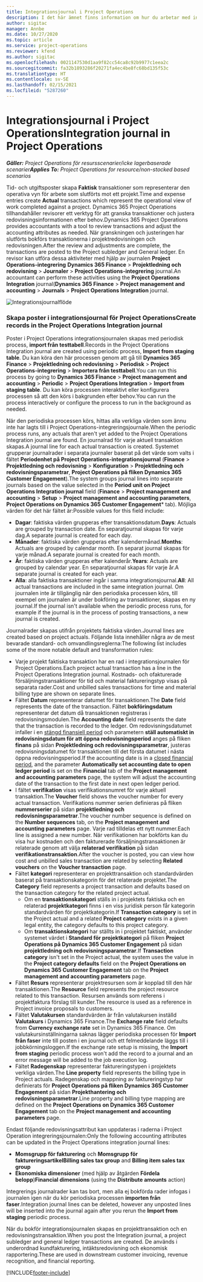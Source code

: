 ```yaml
---
title: Integrationsjournal i Project Operations
description: I det här ämnet finns information om hur du arbetar med integrations journalen i Project Operations.
author: sigitac
manager: Annbe
ms.date: 10/27/2020
ms.topic: article
ms.service: project-operations
ms.reviewer: kfend
ms.author: sigitac
ms.openlocfilehash: 0021147530d1aa9f82cc54ca8c92b9977c1eea2c
ms.sourcegitcommit: fa32b1893286f20271fa4ec4be8fc68bd135f53c
ms.translationtype: HT
ms.contentlocale: sv-SE
ms.lasthandoff: 02/15/2021
ms.locfileid: "5287260"
---
```

# <a name="integration-journal-in-project-operations"></a><span data-ttu-id="8e1c8-103">Integrationsjournal i Project Operations</span><span class="sxs-lookup"><span data-stu-id="8e1c8-103">Integration journal in Project Operations</span></span>

<span data-ttu-id="8e1c8-104">_**Gäller:** Project Operations för resursscenarier/icke lagerbaserade scenarier_</span><span class="sxs-lookup"><span data-stu-id="8e1c8-104">_**Applies To:** Project Operations for resource/non-stocked based scenarios_</span></span>

<span data-ttu-id="8e1c8-105">Tid- och utgiftsposter skapa **Faktisk** transaktioner som representerar den operativa vyn för arbete som slutförts mot ett projekt.</span><span class="sxs-lookup"><span data-stu-id="8e1c8-105">Time and expense entries create **Actual** transactions which represent the operational view of work completed against a project.</span></span> <span data-ttu-id="8e1c8-106">Dynamics 365 Project Operations tillhandahåller revisorer ett verktyg för att granska transaktioner och justera redovisningsinformationen efter behov.</span><span class="sxs-lookup"><span data-stu-id="8e1c8-106">Dynamics 365 Project Operations provides accountants with a tool to review transactions and adjust the accounting attributes as needed.</span></span> <span data-ttu-id="8e1c8-107">När granskningen och justeringen har slutförts bokförs transaktionerna i projektredovisningen och redovisningen.</span><span class="sxs-lookup"><span data-stu-id="8e1c8-107">After the review and adjustments are complete, the transactions are posted to the Project subledger and General ledger.</span></span> <span data-ttu-id="8e1c8-108">En revisor kan utföra dessa aktiviteter med hjälp av journalen **Project Operations-integrering** **Dynamics 365 Finance** > **Projektledning och redovisning** > **Journaler** > **Project Operations-integrering** journal.</span><span class="sxs-lookup"><span data-stu-id="8e1c8-108">An accountant can perform these activities using the **Project Operations Integration** journal(**Dynamics 365 Finance** > **Project management and accounting** > **Journals** > **Project Operations Integration** journal.</span></span>

![Integrationsjournalflöde](./media/IntegrationJournal.png)

### <a name="create-records-in-the-project-operations-integration-journal"></a><span data-ttu-id="8e1c8-110">Skapa poster i integrationsjournal för Project Operations</span><span class="sxs-lookup"><span data-stu-id="8e1c8-110">Create records in the Project Operations Integration journal</span></span>

<span data-ttu-id="8e1c8-111">Poster i Project Operations integrationsjournalen skapas med periodisk process, **import från testtabell**.</span><span class="sxs-lookup"><span data-stu-id="8e1c8-111">Records in the Project Operations Integration journal are created using periodic process, **Import from staging table**.</span></span> <span data-ttu-id="8e1c8-112">Du kan köra den här processen genom att gå till **Dynamics 365 Finance** > **Projektledning och redovisning** > **Periodisk** > **Project Operations-integrering** > **Importera från testtabell**.</span><span class="sxs-lookup"><span data-stu-id="8e1c8-112">You can run this process by going to **Dynamics 365 Finance** > **Project management and accounting** > **Periodic** > **Project Operations Integration** > **Import from staging table**.</span></span> <span data-ttu-id="8e1c8-113">Du kan köra processen interaktivt eller konfigurera processen så att den körs i bakgrunden efter behov.</span><span class="sxs-lookup"><span data-stu-id="8e1c8-113">You can run the process interactively or configure the process to run in the background as needed.</span></span>

<span data-ttu-id="8e1c8-114">När den periodiska processen körs, hittas alla verkliga värden som ännu inte har lagts till i Project Operations-integreringsjournale.</span><span class="sxs-lookup"><span data-stu-id="8e1c8-114">When the periodic process runs, any actuals that aren't yet added to the Project Operations Integration journal are found.</span></span> <span data-ttu-id="8e1c8-115">En journalrad för varje aktuell transaktion skapas.</span><span class="sxs-lookup"><span data-stu-id="8e1c8-115">A journal line for each actual transaction is created.</span></span>
<span data-ttu-id="8e1c8-116">Systemet grupperar journalrader i separata journaler baserat på det värde som valts i fältet **Periodenhet på Project Operations-integrationsjournal** (**Finance** > **Projektledning och redovisning** > **Konfiguration** > **Projektledning och redovisningsparametrar**, **Project Operations på fliken Dynamics 365 Customer Engagement**).</span><span class="sxs-lookup"><span data-stu-id="8e1c8-116">The system groups journal lines into separate journals based on the value selected in the **Period unit on Project Operations Integration journal** field (**Finance** > **Project management and accounting** > **Setup** > **Project management and accounting parameters**, **Project Operations on Dynamics 365 Customer Engagement**\* tab).</span></span> <span data-ttu-id="8e1c8-117">Möjliga värden för det här fältet är:</span><span class="sxs-lookup"><span data-stu-id="8e1c8-117">Possible values for this field include:</span></span>

  - <span data-ttu-id="8e1c8-118">**Dagar**: faktiska värden grupperas efter transaktionsdatum.</span><span class="sxs-lookup"><span data-stu-id="8e1c8-118">**Days**: Actuals are grouped by transaction date.</span></span> <span data-ttu-id="8e1c8-119">En separatjournal skapas för varje dag.</span><span class="sxs-lookup"><span data-stu-id="8e1c8-119">A separate journal is created for each day.</span></span>
  - <span data-ttu-id="8e1c8-120">**Månader**: faktiska värden grupperas efter kalendermånad.</span><span class="sxs-lookup"><span data-stu-id="8e1c8-120">**Months**: Actuals are grouped by calendar month.</span></span> <span data-ttu-id="8e1c8-121">En separat journal skapas för varje månad.</span><span class="sxs-lookup"><span data-stu-id="8e1c8-121">A separate journal is created for each month.</span></span>
  - <span data-ttu-id="8e1c8-122">**År**: faktiska värden grupperas efter kalenderår.</span><span class="sxs-lookup"><span data-stu-id="8e1c8-122">**Years**: Actuals are grouped by calendar year.</span></span> <span data-ttu-id="8e1c8-123">En separatjournal skapas för varje år.</span><span class="sxs-lookup"><span data-stu-id="8e1c8-123">A separate journal is created for each year.</span></span>
  - <span data-ttu-id="8e1c8-124">**Alla**: alla faktiska transaktioner ingår i samma integrationsjournal.</span><span class="sxs-lookup"><span data-stu-id="8e1c8-124">**All**: All actual transactions are included in the same integration journal.</span></span> <span data-ttu-id="8e1c8-125">Om journalen inte är tillgänglig när den periodiska processen körs, till exempel om journalen är under bokföring av transaktioner, skapas en ny journal.</span><span class="sxs-lookup"><span data-stu-id="8e1c8-125">If the journal isn't available when the periodic process runs, for example if the journal is in the process of posting transactions, a new journal is created.</span></span>

<span data-ttu-id="8e1c8-126">Journalrader skapas utifrån projektets faktiska värden.</span><span class="sxs-lookup"><span data-stu-id="8e1c8-126">Journal lines are created based on project actuals.</span></span> <span data-ttu-id="8e1c8-127">Följande lista innehåller några av de mest bevarade standard- och omvandlingsreglerna:</span><span class="sxs-lookup"><span data-stu-id="8e1c8-127">The following list includes some of the more notable default and transformation rules:</span></span>

  - <span data-ttu-id="8e1c8-128">Varje projekt faktiska transaktion har en rad i integrationsjournalen för Project Operations.</span><span class="sxs-lookup"><span data-stu-id="8e1c8-128">Each project actual transaction has a line in the Project Operations Integration journal.</span></span> <span data-ttu-id="8e1c8-129">Kostnads- och ofakturerade försäljningstransaktioner för tid och material faktureringstyp visas på separata rader.</span><span class="sxs-lookup"><span data-stu-id="8e1c8-129">Cost and unbilled sales transactions for time and material billing type are shown on separate lines.</span></span>
  - <span data-ttu-id="8e1c8-130">Fältet **Datum** representerar datumet för transaktionen.</span><span class="sxs-lookup"><span data-stu-id="8e1c8-130">The **Date** field represents the date of the transaction.</span></span> <span data-ttu-id="8e1c8-131">Fältet **bokföringsdatum** representerar det datum då transaktionen registreras i redovisningsmodulen.</span><span class="sxs-lookup"><span data-stu-id="8e1c8-131">The **Accounting date** field represents the date that the transaction is recorded to the ledger.</span></span> <span data-ttu-id="8e1c8-132">Om redovisningsdatumet infaller i en [stängd finansiell period](https://docs.microsoft.com/dynamics365/finance/general-ledger/close-general-ledger-at-period-end) och parametern **ställ automatiskt in redovisningsdatum för att öppna redovisningsperiod** anges på fliken **finans** på sidan **Projektledning och redovisningsparametrar**, justeras redovisningsdatumet för transaktionen till det första datumet i nästa öppna redovisningsperiod.</span><span class="sxs-lookup"><span data-stu-id="8e1c8-132">If the accounting date is in a [closed financial period](https://docs.microsoft.com/dynamics365/finance/general-ledger/close-general-ledger-at-period-end), and the parameter **Automatically set accounting date to open ledger period** is set on the **Financial** tab of the **Project management and accounting parameters** page, the system will adjust the accounting date of the transaction to the first date in next open ledger period.</span></span>
  - <span data-ttu-id="8e1c8-133">I fältet **verifikation** visas verifikationsnumret för varje aktuell transaktion.</span><span class="sxs-lookup"><span data-stu-id="8e1c8-133">The **Voucher** field shows the voucher number for every actual transaction.</span></span> <span data-ttu-id="8e1c8-134">Verifikations nummer serien definieras på fliken **nummerserier** på sidan **projektledning och redovisningsparametrar**.</span><span class="sxs-lookup"><span data-stu-id="8e1c8-134">The voucher number sequence is defined on the **Number sequences** tab, on the **Project management and accounting parameters** page.</span></span> <span data-ttu-id="8e1c8-135">Varje rad tilldelas ett nytt nummer.</span><span class="sxs-lookup"><span data-stu-id="8e1c8-135">Each line is assigned a new number.</span></span> <span data-ttu-id="8e1c8-136">När verifikationen har bokförts kan du visa hur kostnaden och den fakturerade försäljningstransaktionen är relaterade genom att välja **relaterad verifikation** på sidan **verifikationstransaktion**.</span><span class="sxs-lookup"><span data-stu-id="8e1c8-136">After the voucher is posted, you can view how cost and unbilled sales transaction are related by selecting **Related vouchers** on the **Voucher transaction** page.</span></span>
  - <span data-ttu-id="8e1c8-137">Fältet **kategori** representerar en projekttransaktion och standardvärden baserat på transaktionskategorin för det relaterade projektet.</span><span class="sxs-lookup"><span data-stu-id="8e1c8-137">The **Category** field represents a project transaction and defaults based on the transaction category for the related project actual.</span></span>
    - <span data-ttu-id="8e1c8-138">Om en **transaktionskategori** ställs in i projektets faktiska och en relaterad **projektkategori** finns i en viss juridisk person får kategorin standardvärden för projektkategorin.</span><span class="sxs-lookup"><span data-stu-id="8e1c8-138">If **Transaction category** is set in the Project actual and a related **Project category** exists in a given legal entity, the category defaults to this project category.</span></span>
    - <span data-ttu-id="8e1c8-139">Om **transaktionskategori** har ställts in i projektet faktiskt, använder systemet värdet i **Standard för projektkategori** på fliken **Project Operations på Dynamics 365 Customer Engagement** på sidan **projektledning och redovisningsparametrar**.</span><span class="sxs-lookup"><span data-stu-id="8e1c8-139">If **Transaction category** isn't set in the Project actual, the system uses the value in the **Project category defaults** field on the **Project Operations on Dynamics 365 Customer Engagement** tab on the **Project management and accounting parameters** page.</span></span>
  - <span data-ttu-id="8e1c8-140">Fältet **Resurs** representerar projektresursen som är kopplad till den här transaktionen.</span><span class="sxs-lookup"><span data-stu-id="8e1c8-140">The **Resource** field represents the project resource related to this transaction.</span></span> <span data-ttu-id="8e1c8-141">Resursen används som referens i projektfaktura förslag till kunder.</span><span class="sxs-lookup"><span data-stu-id="8e1c8-141">The resource is used as a reference in Project invoice proposals to customers.</span></span>
  - <span data-ttu-id="8e1c8-142">Fältet **Valutakursen** standardvärden är från valutakursen inställd **Valutakurs** i Dynamics 365 Finance.</span><span class="sxs-lookup"><span data-stu-id="8e1c8-142">The **Exchange rate** field defaults from **Currency exchange rate** set in Dynamics 365 Finance.</span></span> <span data-ttu-id="8e1c8-143">Om valutakursinställningarna saknas lägger periodiska processen för **Import från faser** inte till posten i en journal och ett felmeddelande läggs till i jobbkörningsloggen.</span><span class="sxs-lookup"><span data-stu-id="8e1c8-143">If the exchange rate setup is missing, the **Import from staging** periodic process won't add the record to a journal and an error message will be added to the job execution log.</span></span>
  - <span data-ttu-id="8e1c8-144">Fältet **Radegenskap** representerar faktureringstypen i projektets verkliga värden.</span><span class="sxs-lookup"><span data-stu-id="8e1c8-144">The **Line property** field represents the billing type in Project actuals.</span></span> <span data-ttu-id="8e1c8-145">Radegenskap och mappning av faktureringstyp har definierats för **Project Operations på fliken Dynamics 365 Customer Engagement** på sidan **Projekthantering och redovisningsparametrar**.</span><span class="sxs-lookup"><span data-stu-id="8e1c8-145">Line property and billing type mapping are defined on the **Project Operations on Dynamics 365 Customer Engagement** tab on the **Project management and accounting parameters** page.</span></span>

<span data-ttu-id="8e1c8-146">Endast följande redovisningsattribut kan uppdateras i raderna i Project Operation integreringsjournalen:</span><span class="sxs-lookup"><span data-stu-id="8e1c8-146">Only the following accounting attributes can be updated in the Project Operations integration journal lines:</span></span>

- <span data-ttu-id="8e1c8-147">**Momsgrupp för fakturering** och **Momsgrupp för faktureringsartikel**</span><span class="sxs-lookup"><span data-stu-id="8e1c8-147">**Billing sales tax group** and **Billing item sales tax group**</span></span>
- <span data-ttu-id="8e1c8-148">**Ekonomiska dimensioner** (med hjälp av åtgärden **Fördela belopp**)</span><span class="sxs-lookup"><span data-stu-id="8e1c8-148">**Financial dimensions** (using the **Distribute amounts** action)</span></span>

<span data-ttu-id="8e1c8-149">Integrerings journalrader kan tas bort, men alla ej bokförda rader infogas i journalen igen när du kör periodiska processen **importen från faser**.</span><span class="sxs-lookup"><span data-stu-id="8e1c8-149">Integration journal lines can be deleted, however any unposted lines will be inserted into the journal again after you rerun the **Import from staging** periodic process.</span></span>

<span data-ttu-id="8e1c8-150">När du bokför integrationsjournalen skapas en projekttransaktion och en redovisningstransaktion.</span><span class="sxs-lookup"><span data-stu-id="8e1c8-150">When you post the Integration journal, a project subledger and general ledger transactions are created.</span></span> <span data-ttu-id="8e1c8-151">De används i underordnad kundfakturering, intäktsredovisning och ekonomisk rapportering.</span><span class="sxs-lookup"><span data-stu-id="8e1c8-151">These are used in downstream customer invoicing, revenue recognition, and financial reporting.</span></span>


[!INCLUDE[footer-include](../includes/footer-banner.md)]